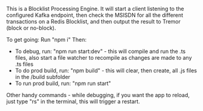 This is a Blocklist Processing Engine. It will start a client listening to the configured Kafka endpoint, then check the MSISDN for all the 
different transactions on a Redis Blocklist, and then output the result to Tremor (block or no-block).

To get going:
Run "npm i"
Then:
*   To debug, run: "npm run start:dev" - this will compile and run the .ts files, also start a file watcher to recompile as changes 
    are made to any .ts files
*   To do prod build, run: "npm build" - this will clear, then create, all .js files in the /build subfolder
*   To run prod build, run: "npm run start"

Other handy commands - while debugging, if you want the app to reload, just type "rs" in the terminal, this will trigger a restart. 